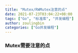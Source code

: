 ```yaml
---
title: "Mutex/RWMutex注意的点"
date: 2021-07-23T03:04:22+08:00
tags: ["Go", "标准库", "并发编程"]
author: zoulingbin
categories: ["Go并发编程"]
---
```


### Mutex需要注意的点


